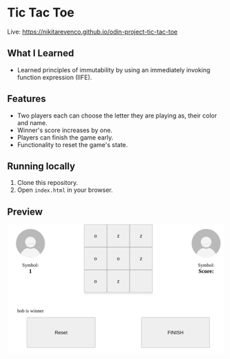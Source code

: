 # Tic Tac Toe

Live: https://nikitarevenco.github.io/odin-project-tic-tac-toe

## What I Learned

- Learned principles of immutability by using an immediately invoking function expression (IIFE).

## Features

- Two players each can choose the letter they are playing as, their color and name.
- Winner's score increases by one.
- Players can finish the game early.
- Functionality to reset the game's state.

## Running locally

1. Clone this repository.
2. Open `index.html` in your browser.

## Preview

![preview](preview.png)
